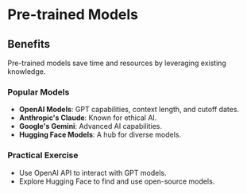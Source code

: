 # Pre-trained Models

## Benefits
Pre-trained models save time and resources by leveraging existing knowledge.

### Popular Models
- **OpenAI Models**: GPT capabilities, context length, and cutoff dates.
- **Anthropic's Claude**: Known for ethical AI.
- **Google's Gemini**: Advanced AI capabilities.
- **Hugging Face Models**: A hub for diverse models.

### Practical Exercise
- Use OpenAI API to interact with GPT models.
- Explore Hugging Face to find and use open-source models.
